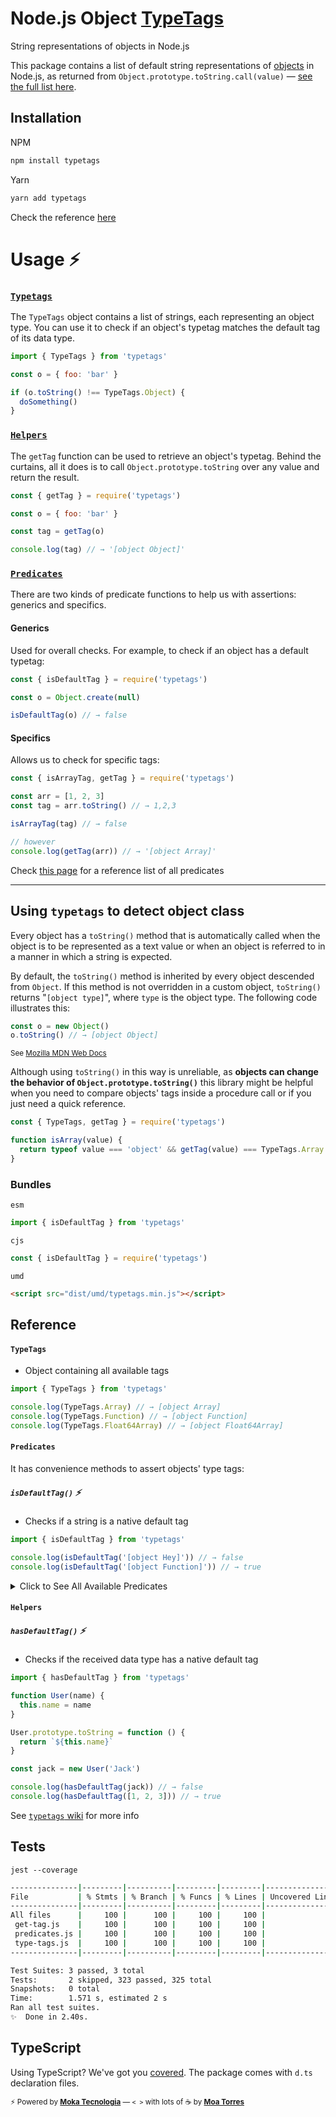 # Node.js Object [TypeTags](https://github.com/moatorres/typetags)

String representations of objects in Node.js

This package contains a list of default string representations of [objects](https://developer.mozilla.org/en-US/docs/Web/JavaScript/Reference) in Node.js, as returned from `Object.prototype.toString.call(value)` — [see the full list here](https://github.com/moatorres/typetags/blob/master/lib/type-tags.js).

## Installation

NPM

```sh
npm install typetags
```

Yarn

```sh
yarn add typetags
```

Check the reference [here](https://github.com/moatorres/typetags#reference)

# Usage ⚡️

### [`Typetags`](https://github.com/moatorres/typetags/wiki/typetags)

The `TypeTags` object contains a list of strings, each representing an object type. You can use it to check if an object's typetag matches the default tag of its data type.

```js
import { TypeTags } from 'typetags'

const o = { foo: 'bar' }

if (o.toString() !== TypeTags.Object) {
  doSomething()
}
```

### [`Helpers`](https://github.com/moatorres/typetags/wiki/helpers)

The `getTag` function can be used to retrieve an object's typetag. Behind the curtains, all it does is to call `Object.prototype.toString` over any value and return the result.

```js
const { getTag } = require('typetags')

const o = { foo: 'bar' }

const tag = getTag(o)

console.log(tag) // → '[object Object]'
```

### [`Predicates`](https://github.com/moatorres/typetags/wiki/predicates)

There are two kinds of predicate functions to help us with assertions: generics and specifics.

#### Generics

Used for overall checks. For example, to check if an object has a default typetag:

```js
const { isDefaultTag } = require('typetags')

const o = Object.create(null)

isDefaultTag(o) // → false
```

#### Specifics

Allows us to check for specific tags:

```js
const { isArrayTag, getTag } = require('typetags')

const arr = [1, 2, 3]
const tag = arr.toString() // → 1,2,3

isArrayTag(tag) // → false

// however
console.log(getTag(arr)) // → '[object Array]'
```

Check [this page](https://github.com/moatorres/typetags/wiki/predicates) for a reference list of all predicates

---

## Using `typetags` to detect object class

Every object has a `toString()` method that is automatically called when the object is to be represented as a text value or when an object is referred to in a manner in which a string is expected.

By default, the `toString()` method is inherited by every object descended from `Object`. If this method is not overridden in a custom object, `toString()` returns "`[object type]`", where `type` is the object type. The following code illustrates this:

```js
const o = new Object()
o.toString() // → [object Object]
```

<sup>See [Mozilla MDN Web Docs](https://developer.mozilla.org/en-US/docs/Web/JavaScript/Reference/Global_Objects/Object/toString#description)</sup>

Although using `toString()` in this way is unreliable, as **objects can change the behavior of `Object.prototype.toString()`** this library might be helpful when you need to compare objects' tags inside a procedure call or if you just need a quick reference.

```js
const { TypeTags, getTag } = require('typetags')

function isArray(value) {
  return typeof value === 'object' && getTag(value) === TypeTags.Array
}
```

### Bundles

`esm`

```js
import { isDefaultTag } from 'typetags'
```

`cjs`

```js
const { isDefaultTag } = require('typetags')
```

`umd`

```html
<script src="dist/umd/typetags.min.js"></script>
```

## Reference

#### `TypeTags`

- Object containing all available tags

```js
import { TypeTags } from 'typetags'

console.log(TypeTags.Array) // → [object Array]
console.log(TypeTags.Function) // → [object Function]
console.log(TypeTags.Float64Array) // → [object Float64Array]
```

#### `Predicates`

It has convenience methods to assert objects' type tags:

##### `isDefaultTag()` ⚡️

- Checks if a string is a native default tag

```js
import { isDefaultTag } from 'typetags'

console.log(isDefaultTag('[object Hey]')) // → false
console.log(isDefaultTag('[object Function]')) // → true
```

<details>
  <summary>Click to See All Available Predicates</summary>

#### `String → Boolean`

##### `isAbortControllerTag()` ⚡️

- Checks if _value_ is a default `AbortController` typetag

```js
const { isAbortControllerTag, getTag } = require('typetags')

let abort = new AbortController()
let tag = getTag(abort)

console.log(isAbortControllerTag(abort.toString())) // → true
console.log(isAbortControllerTag(tag)) // → true
```

##### `isAbortSignalTag()` ⚡️

- Checks if _value_ is a default `AbortSignal` typetag

```js
const { isAbortSignalTag, getTag } = require('typetags')

let abort = new AbortControllerl()
let tag = getTag(abort.signal)

console.log(isAbortSignalTag(tag)) // → true
console.log(isAbortSignalTag(abort.signal.toString())) // → true
```

##### `isAggregateErrorTag()` ⚡️

- Checks if _value_ is a default `AggregateError` typetag

```js
const { isAggregateErrorTag, getTag } = require('typetags')

let err = new AggregateError([])
let tag = getTag(err)

console.log(isAggregateErrorTag(err.toString())) // → false
console.log(isAggregateErrorTag(tag)) // → true
```

##### `isArgumentsTag()` ⚡️

- Checks if _value_ is a default `arguments` typetag

```js
const { isArgumentsTag, getTag } = require('typetags')

let tag
;(function any() {
  tag = getTag(arguments)
  return
})()

console.log(isArgumentsTag(tag)) // → true
console.log(isArgumentsTag('[object Function]')) // → false
```

##### `isArrayTag()` ⚡️

- Checks if _value_ is a default `Array` typetag

```js
const { isArrayTag, getTag } = require('typetags')

let arr = []

console.log(isArrayTag(arr.toString()) // → false
console.log(isArrayTag(getTag(arr))) // → true
```

##### `isArrayIteratorTag()` ⚡️

- Checks if _value_ is a default `Array Iterator` typetag

```js
const { isArrayIteratorTag, getTag } = require('typetags')

let iterator = [][Symbol.iterator]()

console.log(isArrayIteratorTag(iterator.toString()) // → true
console.log(isArrayIteratorTag(getTag(iterator))) // → true
```

##### `isArrayBufferTag()` ⚡️

- Checks if _value_ is a default `ArrayBuffer` typetag

```js
const { isArrayBufferTag } = require('typetags')

let buf = new ArrayBuffer(8)

console.log(isArrayBufferTag(buf.toString())) // → true
console.log(isArrayBufferTag('[object Array]')) // → false
```

##### `isAsyncFunctionTag()` ⚡️

- Checks if _value_ is a default `AsyncFunction` typetag

```js
const { isAsyncFunctionTag, getTag } = require('typetags')

let fn = async () => 'oh, hi!'
let typetag = getTag(fn)

console.log(isAsyncFunctionTag(fn.toString())) // → false
console.log(isAsyncFunctionTag(typetag)) // → true
```

##### `isAtomicsTag()` ⚡️

- Checks if _value_ is a default `Atomics` typetag

```js
const { isAtomicsTag } = require('typetags')

const buffer = new SharedArrayBuffer(16)
const uint8 = new Uint8Array(buffer)

let atom = Atomics.add(uint8, 0, 2) // → 0

console.log(isAtomicsTag(atom.toString())) // → false
console.log(isAtomicsTag(Atomics.toString())) // → true
```

##### `isBigIntTag()` ⚡️

- Checks if _value_ is a default `BigInt` typetag

```js
const { isBigIntTag, getTag } = require('typetags')

let bigint = BigInt(9007199254740991)
let typetag = getTag(bigint)

console.log(isBigIntTag(bigint.toString())) // → false
console.log(isBigIntTag(typetag)) // → true
```

##### `isBigInt64ArrayTag()` ⚡️

- Checks if _value_ is a default `BigInt64Array` typetag

```js
const { isBigInt64ArrayTag, getTag } = require('typetags')

let bigint64 = new BigInt64Array(24)

console.log(isBigInt64ArrayTag(bigint64.toString())) // → false
console.log(isBigInt64ArrayTag(getTag(bigint64))) // → true
```

##### `isBigUint64ArrayTag()` ⚡️

- Checks if _value_ is a default `BigUint64Array` typetag

```js
const { isBigUint64ArrayTag, getTag } = require('typetags')

let biguint = new BigUint64Array(24)

console.log(isBigUint64ArrayTag(biguint.toString())) // → false
console.log(isBigUint64ArrayTag(getTag(biguint))) // → true
```

##### `isBooleanTag()` ⚡️

- Checks if _value_ is a default `Boolean` typetag

```js
const { isBooleanTag, getTag } = require('typetags')

let bool = true
let typetag = getTag(bool)

console.log(isBooleanTag(bool.toString())) // → false
console.log(isBooleanTag(typetag)) // → true
```

##### `isConsoleTag()` ⚡️

- Checks if _value_ is a default `Console` typetag

```js
const { isConsoleTag, getTag } = require('typetags')

let consoleTypetag = getTag(console)

console.log(isConsoleTag(console.toString())) // → true
console.log(isConsoleTag(consoleTypetag)) // → true
```

##### `isDataViewTag()` ⚡️

- Checks if _value_ is a default `DataView` typetag

```js
const { isDataViewTag } = require('typetags')

let buff = new SharedArrayBuffer(1024)
let view = new DataView(buff)

console.log(isDataViewTag(view.toString())) // → true
console.log(isDataViewTag('[object DataView]')) // → true
```

##### `isDateTag()` ⚡️

- Checks if _value_ is a default `Date` typetag

```js
const { isDateTag, getTag } = require('typetags')

let today = new Date()
let typetag = getTag(today)

console.log(isDateTag(today.toString())) // → false
console.log(isDateTag(typetag)) // → true
```

##### `isErrorTag()` ⚡️

- Checks if _value_ is a default `Error` typetag

```js
const { isErrorTag, getTag } = require('typetags')

let err = new Error('Bam')

console.log(isErrorTag(err.toString())) // → false
console.log(isErrorTag(getTag(err))) // → true
```

##### `isEvalErrorTag()` ⚡️

- Checks if _value_ is a default `EvalError` typetag

```js
const { isEvalErrorTag } = require('typetags')

let err = new EvalError()

console.log(isEvalErrorTag(err.toString())) // → false
console.log(isEvalErrorTag(EvalError.toString())) // → false
```

##### `isFinalizationRegistryTag()` ⚡️

- Checks if _value_ is a default `FinalizationRegistry` typetag

```js
const { isFinalizationRegistryTag, getTag } = require('typetags')

let final = new FinalizationRegistry((v) => {})
let typetag = getTag(final)

console.log(isFinalizationRegistryTag(final.toString())) // → true
console.log(isFinalizationRegistryTag(typetag)) // → true
```

##### `isFloat32ArrayTag()` ⚡️

- Checks if _value_ is a default `Float32Array` typetag

```js
const { isFloat32ArrayTag, getTag } = require('typetags')

let float32 = new Float32Array()
let typetag = getTag(float32)

console.log(isFloat32ArrayTag(float32.toString())) // → false
console.log(isFloat32ArrayTag(typetag)) // → true
```

##### `isFloat64ArrayTag()` ⚡️

- Checks if _value_ is a default `arguments` typetag

```js
const { isFloat64ArrayTag, getTag } = require('typetags')

let float64 = new Float64Array()

console.log(isFloat64ArrayTag(float64.toString())) // → false
console.log(isFloat64ArrayTag(getTag(float64))) // → true
```

##### `isFunctionTag()` ⚡️

- Checks if _value_ is a default `Function` typetag

```js
const { isFunctionTag, getTag } = require('typetags')

let fn = () => 'hey!'
let typetag = getTag(fn)

console.log(isFunctionTag(fn.toString())) // → false
console.log(isFunctionTag(typetag)) // → true
```

##### `isGeneratorTag()` ⚡️

- Checks if _value_ is a default `Generator` typetag

```js
const { isGeneratorTag } = require('typetags')

function* gene() {
  yield 1
}

let gen = gene()

console.log(isGeneratorTag(gen.toString())) // → true
console.log(isGeneratorTag(gene.toString())) // → false
```

##### `isGeneratorFunctionTag()` ⚡️

- Checks if _value_ is a default `GeneratorFunction` typetag

```js
const { isGeneratorFunctionTag, getTag } = require('typetags')

function* gene() {
  yield 1
}

let typetag = getTag(gene)

console.log(isGeneratorFunctionTag(gene.toString())) // → false
console.log(isGeneratorFunctionTag(typetag)) // → true
```

##### `isGlobalThisTag()` ⚡️

- Checks if _value_ is a default `globalThis` typetag

```js
const { isGlobalThisTag, getTag } = require('typetags')

let tag = getTag(globalThis)

console.log(isGlobalThisTag(tag)) // → true
console.log(isGlobalThisTag(process.toString())) // → false
```

##### `isInfinityTag()` ⚡️

- Checks if _value_ is a default `Infinity` typetag

```js
const { isInfinityTag } = require('typetags')

let inf = 1 / 0

console.log(isInfinityTag(inf.toString())) // → true
console.log(isInfinityTag(Infinity.toString())) // → true
```

##### `isInt8ArrayTag()` ⚡️

- Checks if _value_ is a default `Int8Array` typetag

```js
const { isInt8ArrayTag, getTag } = require('typetags')

let int8array = new Int8Array()
let tag = getTag(int8array)

console.log(isInt8ArrayTag(int8array.toString())) // → false
console.log(isInt8ArrayTag(tag)) // → true
```

##### `isInt16ArrayTag()` ⚡️

- Checks if _value_ is a default `Int16Array` typetag

```js
const { isInt16ArrayTag } = require('typetags')

let int16array = new Int16Array()

console.log(isInt16ArrayTag(int16array.toString())) // → false
console.log(isInt16ArrayTag('[object Int16Array]')) // → true
```

##### `isInt32ArrayTag()` ⚡️

- Checks if _value_ is a default `Int32Array` typetag

```js
const { isInt32ArrayTag, getTag } = require('typetags')

let int32array = new Int32Array()
let typetag = getTag(int32array)

console.log(isInt32ArrayTag(int32array.toString())) // → false
console.log(isInt32ArrayTag(typetag)) // → true
```

##### `isIntlTag()` ⚡️

- Checks if _value_ is a default `Intl` typetag

```js
const { isIntlTag, TypeTags } = require('typetags')

console.log(isIntlTag(Intl.toString())) // → true
console.log(isIntlTag(TypeTags['Intl.Locale'])) // → true
```

##### `isIntlCollatorTag()` ⚡️

- Checks if _value_ is a default `Intl.Collator` typetag

```js
const { isIntlCollatorTag } = require('typetags')

let coll = new Intl.Collator('en')

console.log(isIntlCollatorTag(coll.toString())) // → true
console.log(isIntlCollatorTag(Intl.toString())) // → false
```

##### `isIntlDateTimeFormatTag()` ⚡️

- Checks if _value_ is a default `Intl.DateTimeFormat` typetag

```js
const { isIntlDateTimeFormatTag } = require('typetags')

let date = new Intl.DateTimeFormat('en')

console.log(isIntlDateTimeFormatTag(date.toString())) // → true
console.log(isIntlDateTimeFormatTag('[object Intl.DateTimeFormat]')) // → true
```

##### `isIntlListFormatTag()` ⚡️

- Checks if _value_ is a default `Intl.ListFormat` typetag

```js
const { isIntlListFormatTag, TypeTags } = require('typetags')

let list = new Intl.ListFormat('en')
let tag = TypeTags['Intl.ListFormat']

console.log(isIntlListFormatTag(list.toString())) // → true
console.log(isIntlListFormatTag(tag)) // → true
```

##### `isIntlLocaleTag()` ⚡️

- Checks if _value_ is a default `Intl.Locale` typetag

```js
const { isIntlLocaleTag, getTag } = require('typetags')

let locale = new Intl.Locale('de') // locale.toString() → 'de'
let typetag = getTag(locale)

console.log(isIntlLocaleTag(locale.toString())) // → false
console.log(isIntlLocaleTag(typetag)) // → true
```

##### `isIntlNumberFormatTag()` ⚡️

- Checks if _value_ is a default `Intl.NumberFormat` typetag

```js
const { isIntlNumberFormatTag, TypeTags } = require('typetags')

let num = new Intl.NumberFormat('en')
let tag = TypeTags['Intl.NumberFormat']

console.log(isIntlNumberFormatTag(num.toString())) // → true
console.log(isIntlNumberFormatTag(tag)) // → true
```

##### `isIntlPluralRulesTag()` ⚡️

- Checks if _value_ is a default `Intl.PluralRules` typetag

```js
const { isIntlPluralRulesTag, getTag } = require('typetags')

let rules = new Intl.PluralRules('en')
let typetag = getTag(rules)

console.log(isIntlPluralRulesTag(typetag)) // → true
console.log(isIntlPluralRulesTag(rules.toString())) // → true
```

##### `isIntlRelativeTimeFormatTag()` ⚡️

- Checks if _value_ is a default `Intl.RelativeTimeFormat` typetag

```js
const { isIntlRelativeTimeFormatTag } = require('typetags')

let intl = new Intl.RelativeTimeFormat('en')

console.log(isIntlRelativeTimeFormatTag(intl.toString())) // → true
console.log(isIntlRelativeTimeFormatTag('DD mm')) // → false
```

##### `isIteratorTag()` ⚡️

- Checks if _value_ is a default `<type> Iterator` typetag

```js
const { isIteratorTag, getTag } = require('typetags')

let iterator = ['Array'][Symbol.iterator]()

console.log(isIteratorTag(getTag(iterator))) // → true
console.log(isIteratorTag(iterator.toString())) // → true
```

##### `isJsonTag()` ⚡️

- Checks if _value_ is a default `JSON` typetag

```js
const { isJsonTag } = require('typetags')

console.log(isJsonTag(JSON.toString())) // → true
console.log(isJsonTag('{"foo":"bar"}')) // → false
```

##### `isMapTag()` ⚡️

- Checks if _value_ is a default `Map` typetag

```js
const { isMapTag } = require('typetags')

let map = new Map([[1, 2]])

console.log(isMapTag(map.toString())) // → true
console.log(isMapTag('[object WeakMap]')) // → false
```

##### `isMapIteratorTag()` ⚡️

- Checks if _value_ is a default `Map Iterator` typetag

```js
const { isMapIteratorTag, getTag } = require('typetags')

let map = new Map([[1, 2]])
let tag = getTag(map.values())

console.log(isMapIteratorTag(tag)) // → true
console.log(isMapIteratorTag(map.toString())) // → false
```

##### `isMathTag()` ⚡️

- Checks if _value_ is a default `Math` typetag

```js
const { isMathTag } = require('typetags')

let number = Math.random()

console.log(isMathTag(number.toString())) // → false
console.log(isMathTag(Math.toString())) // → true
```

##### `isNaNTag()` ⚡️

- Checks if _value_ is a default `NaN` typetag

```js
const { isNaNTag, TypeTags } = require('typetags')

let str = NaN.toString() // → 'NaN'
let tag = TypeTags.NaN // → '[object Number]'

console.log(isNaNTag(str)) // → true
console.log(isNaNTag(tag)) // → true
```

##### `isNullTag()` ⚡️

- Checks if _value_ is a default `Null` typetag

```js
const { isNullTag, getTag } = require('typetags')

let nu = null

console.log(isNullTag(null)) // → false
console.log(isNullTag(getTag(nu))) // → true
```

##### `isNumberTag()` ⚡️

- Checks if _value_ is a default `Number` typetag

```js
const { isNumberTag, getTag } = require('typetags')

let num = 1
let typetag = getTag(num)

console.log(isNumberTag(num.toString())) // → false
console.log(isNumberTag(typetag)) // → true
```

##### `isObjectTag()` ⚡️

- Checks if _value_ is a default Object typetag

```js
const { isObjectTag, TypeTags } = require('typetags')

let o = { name: 'typetags' }
let tag = TypeTags.Object

console.log(isObjectTag(tag)) // → true
console.log(isObjectTag(o.toString())) // → true
```

##### `isProcessTag()` ⚡️

- Checks if _value_ is a default `process` typetag

```js
const { isProcessTag, getTag } = require('typetags')

let processTypetag = getTag(process)

console.log(isProcessTag(processTypetag)) // → true
console.log(isProcessTag(process.toString())) // → true
```

##### `isPromiseTag()` ⚡️

- Checks if _value_ is a default `Promise` typetag

```js
const { isPromiseTag } = require('typetags')

let getUser = new Promise((r) => r)
let bytes = new Uint8Array([0x00, 0x61, 0x73, 0x6d, 0x01, 0x00, 0x00, 0x00])
let wtf = WebAssembly.instantiate(bytes) // magic Promise

console.log(isPromiseTag(wtf.toString())) // → true
console.log(isPromiseTag(getUser.toString())) // → true
```

##### `isRangeErrorTag()` ⚡️

- Checks if _value_ is a default `RangeError` typetag

```js
const { isRangeErrorTag, TypeTags } = require('typetags')

let err = new RangeError('bam')

console.log(isRangeErrorTag(err.toString())) // → false
console.log(isRangeErrorTag(TypeTags.RangeError)) // → true
console.log(isRangeErrorTag('[object RangeError]')) // → false
```

##### `isReferenceErrorTag()` ⚡️

- Checks if _value_ is a default `ReferenceError` typetag

```js
const { isReferenceErrorTag, getTag } = require('typetags')

let err = new ReferenceError('oops')
let errorTypetag = getTag(err)

console.log(isReferenceErrorTag(err.toString())) // → false
console.log(isReferenceErrorTag(errorTypetag)) // → true
```

##### `isReflectTag()` ⚡️

- Checks if _value_ is a default `Reflect` typetag

```js
const { isReflectTag, getTag } = require('typetags')

let reflectTag = getTag(Reflect)

console.log(isReflectTag(reflectTag)) // → true
console.log(isReflectTag(Reflect.toString())) // → true
```

##### `isRegExpTag()` ⚡️

- Checks if _value_ is a default `RegExp` typetag

```js
const { isRegExpTag } = require('typetags')

let regex = new RegExp('')
let typetag = getTag(regex)

console.log(isRegExpTag(regex.toString())) // → false
console.log(isRegExpTag(typetag)) // → true
```

##### `isSetTag()` ⚡️

- Checks if _value_ is a default `Set` typetag

```js
const { isSetTag } = require('typetags')

let mySet = new Set([1])

console.log(isSetTag('[object Set]')) // → true
console.log(isSetTag(mySet.toString())) // → true
```

##### `isSetIteratorTag()` ⚡️

- Checks if _value_ is a default `Set Iterator` typetag

```js
const { isSetIteratorTag, getTag } = require('typetags')

let s = new Set([1])
let iteratorTag = getTag(s.values())

console.log(isSetIteratorTag(s.toString())) // → false
console.log(isSetIteratorTag(iteratorTag)) // → true
```

##### `isSharedArrayBufferTag()` ⚡️

- Checks if _value_ is a default `SharedArrayBuffer` typetag

```js
const { isSharedArrayBufferTag } = require('typetags')

let arr = new SharedArrayBuffer(1024)

console.log(isSharedArrayBufferTag(arr.toString())) // → true
console.log(isSharedArrayBufferTag('[object Array]')) // → false
```

##### `isStringTag()` ⚡️

- Checks if _value_ is a default `String` typetag

```js
const { isStringTag } = require('typetags')

let str = 'hey'

console.log(isStringTag(str.toString())) // → false
console.log(isStringTag('[object String]')) // → true
```

##### `isStringIteratorTag()` ⚡️

- Checks if _value_ is a default `String Iterator` typetag

```js
const { isStringIteratorTag, getTag } = require('typetags')

let iterator = ''[Symbol.iterator]()

console.log(isStringIteratorTag(iterator.toString()) // → true
console.log(isStringIteratorTag(getTag(iterator))) // → true
```

##### `isSymbolTag()` ⚡️

- Checks if _value_ is a default `Symbol` typetag

```js
const { isSymbolTag, getTag } = require('typetags')

let sym = Symbol('1')
let tag = getTag(sym)

console.log(isSymbolTag(tag)) // → true
console.log(isSymbolTag(sym.toString())) // → false
```

##### `isSyntaxErrorTag()` ⚡️

- Checks if _value_ is a default `SyntaxError` typetag

```js
const { isSyntaxErrorTag } = require('typetags')

let err = new SyntaxError()

console.log(isSyntaxErrorTag(err.toString())) // → false
console.log(isSyntaxErrorTag('[object Error]')) // → true
```

##### `isTypedArrayTag()` ⚡️

- Checks if _value_ is a default `TypedArray` typetag

```js
const { isTypedArrayTag, TypeTags } = require('typetags')

let typedArray = new Int8Array(16))

console.log(isTypedArrayTag(typedArray.toString())) // → false
console.log(isTypedArrayTag(TypeTag.Float32Array)) // → true
```

##### `isTypeErrorTag()` ⚡️

- Checks if _value_ is a default `TypeError` typetag

```js
const { isTypeErrorTag, getTag } = require('typetags')

let err = new TypeError()

console.log(isTypeErrorTag(getTag(err))) // → true
console.log(isTypeErrorTag(err.toString())) // → false
```

##### `isUint8ArrayTag()` ⚡️

- Checks if _value_ is a default `Uint8Array` typetag

```js
const { isUint8ArrayTag, getTag } = require('typetags')

let uint = new Uint8Array()

console.log(isUint8ArrayTag(uint.toString())) // → false
console.log(isUint8ArrayTag(getTag(uint))) // → true
```

##### `isUint8ClampedArrayTag()` ⚡️

- Checks if _value_ is a default `Uint8ClampedArray` typetag

```js
const { isUint8ClampedArrayTag, getTag } = require('typetags')

let clamped = new Uint8ClampedArray()

console.log(isUint8ClampedArrayTag(clamped.toString())) // → false
console.log(isUint8ClampedArrayTag(getTag(clamped))) // → true
```

##### `isUint16ArrayTag()` ⚡️

- Checks if _value_ is a default `Uint16Array` typetag

```js
const { isUint16ArrayTag } = require('typetags')

let uint = new Uint16Array()

console.log(isUint16ArrayTag(uint.toString())) // → false
console.log(isUint16ArrayTag('[object Uint16Array]')) // → true
```

##### `isUint32ArrayTag()` ⚡️

- Checks if _value_ is a default `Uint32Array` typetag

```js
const { isUint32ArrayTag } = require('typetags')

let uint = new Uint32Array()

console.log(isUint32ArrayTag(uint.toString())) // → false
console.log(isUint32ArrayTag('[object Uint32Array]')) // → true
```

##### `isUndefinedTag()` ⚡️

- Checks if _value_ is a default `Undefined` typetag

```js
const { isUndefinedTag } = require('typetags')

let nada = undefined
let tag = getTag(nada) // → [object Undefined]

console.log(isUndefinedTag(hey.toString())) // → TypeError
console.log(isUndefinedTag(tag)) // → true
```

##### `isURIErrorTag()` ⚡️

- Checks if _value_ is a default `URIError` typetag

```js
const { isURIErrorTag } = require('typetags')

console.log(isURIErrorTag('[object Error]')) // → true
console.log(isURIErrorTag(URIError.toString())) // → false
```

##### `isURLTag()` ⚡️

- Checks if _value_ is a default `URL` typetag

```js
const { isURLTag, getTag } = require('typetags')

let url = new URL('https://npmjs.com/typetags') // → prints 'https://npmjs.com/typetags'

console.log(isURLTag(url.toString())) // → false
console.log(isURLTag(getTag(url))) // → true
```

##### `isURLSearchParamsTag()` ⚡️

- Checks if _value_ is a default `URLSearchParams` typetag

```js
const { isURLSearchParamsTag, getTag } = require('typetags')

let params = new URLSearchParams('id') // .toString() → 'id='

console.log(isURLSearchParamsTag(params.toString())) // → false
console.log(isURLSearchParamsTag(getTag(params))) // → true
```

##### `isWeakMapTag()` ⚡️

- Checks if _value_ is a default `WeakMap` typetag

```js
const { isWeakMapTag, getTag } = require('typetags')

let weakmap = new WeakMap()
let tag = getTag(weakmap)

console.log(isWeakMapTag(weakmap.toString())) // → false
console.log(isWeakMapTag(tag)) // → true
```

##### `isWeakRefTag()` ⚡️

- Checks if _value_ is a default `WeakRef` typetag

```js
const { isWeakRefTag } = require('typetags')

let weakref = new WeakRef({})
let tag = getTag(weakref)

console.log(isWeakRefTag(weakref.toString())) // → false
console.log(isWeakRefTag(tag)) // → true
```

##### `isWeakSetTag()` ⚡️

- Checks if _value_ is a default `WeakSet` typetag

```js
const { isWeakSetTag } = require('typetags')

let weakset = new WeakSet()

console.log(isWeakSetTag(weakset.toString())) // → true
console.log(isWeakSetTag('[object WeakSet]')) // → true
```

##### `isWasmTag()` ⚡️

- Checks if _value_ is a default `WebAssembly` typetag

```js
const { isWebAssemblyTag, TypeTags } = require('typetags')

let wasm = new WebAssembly.Table({ initial: 1, element: 'anyfunc' })

console.log(isWebAssemblyTag(wasm.toString())) // → true
console.log(isWebAssemblyTag(TypeTags['WebAssembly.Module'])) // → true
```

##### `isWasmModuleTag()` ⚡️

- Checks if _value_ is a default `WebAssembly.Module` typetag

```js
const { isWasmModuleTag } = require('typetags')

let bytes = new Uint8Array([0x00, 0x61, 0x73, 0x6d, 0x01, 0x00, 0x00, 0x00])
let wsmod = new WebAssembly.Module(bytes)

console.log(isWasmModuleTag(wsmod.toString())) // → true
console.log(isWasmModuleTag(bytes.toString())) // → false
```

##### `isWasmGlobalTag()` ⚡️

- Checks if _value_ is a default `WebAssembly.Global` typetag

```js
const { isWasmGlobalTag } = require('typetags')

let wg = new WebAssembly.Global({ value: 'i32', mutable: true }, 0)

console.log(isWasmGlobalTag(wg.toString())) // → true
console.log(isWasmGlobalTag('[object WebAssembly.Global]')) // → true
```

##### `isWasmInstanceTag()` ⚡️

- Checks if _value_ is a default `WebAssembly.Instance` typetag

```js
const { isWasmInstanceTag, TypeTags } = require('typetags')

let bytes = new Uint8Array([0x00, 0x61, 0x73, 0x6d, 0x01, 0x00, 0x00, 0x00])
let mod = new WebAssembly.Module(bytes)
let instance = new WebAssembly.Instance(mod, {})

console.log(isWasmInstanceTag(instance.toString())) // → true
console.log(isWasmInstanceTag(TypeTags.WebAssembly)) // → false
```

##### `isWasmMemoryTag()` ⚡️

- Checks if _value_ is a default `WebAssembly.Memory` typetag

```js
const { isWasmMemoryTag } = require('typetags')

let memo = new WebAssembly.Memory({ initial: 1, max: 10 })

console.log(isWasmMemoryTag(memo.toString())) // → true
console.log(isWasmMemoryTag('[object WebAssembly]')) // → false
```

##### `isWasmTableTag()` ⚡️

- Checks if _value_ is a default `WebAssembly.Table` typetag

```js
const { isWasmTableTag, getTag } = require('typetags')

let table = new WebAssembly.Table({ initial: 1, element: 'anyfunc' })
let typetag = getTag(table)

console.log(isWasmTableTag(typetag)) // → true
console.log(isWasmTableTag(table.toString())) // → true
```

##### `isWasmCompileErrorTag()` ⚡️

- Checks if _value_ is a default `WebAssembly.CompileError` typetag

```js
const { isWasmCompileErrorTag, TypeTags } = require('typetags')

let tag = TypeTags['WebAssembly.CompileError']

console.log(isWasmCompileErrorTag(tag)) // → true
console.log(isWasmCompileErrorTag('[object Error]')) // → true
```

##### `isWasmLinkErrorTag()` ⚡️

- Checks if _value_ is a default `WebAssembly.LinkError` typetag

```js
const { isWasmLinkErrorTag, getTag } = require('typetags')

let err = new WebAssembly.LinkError('123')
// err.toString() => LinkError: 123
let typetag = getTag(err)

console.log(isWasmLinkErrorTag(err.toString())) // → false
console.log(isWasmLinkErrorTag(typetag)) // → true
```

##### `isWasmRuntimeErrorTag()` ⚡️

- Checks if _value_ is a default `WebAssembly.RuntimeError` typetag

```js
const { isWasmRuntimeErrorTag, getTag } = require('typetags')

let err = new WebAssembly.RuntimeError()
// err.toString() => [object Error]

console.log(isWasmRuntimeErrorTag(err.toString())) // → true
console.log(isWasmRuntimeErrorTag(getTag(err))) // → true
```

##### `isWindowTag()` ⚡️

- Checks if _value_ is a default `Window` typetag

```js
const { isWindowTag, getTag } = require('typetags')

let tag = globalThis.toString() // depends on environment
let typetag = getTag(globalThis)

console.log(isWindowTag(tag)) // → false
console.log(isWindowTag(typetag)) // → true
```

##### `isWorkerTag()` ⚡️

- Checks if _value_ is a default `Worker` typetag

```js
const { isWorkerTag } = require('typetags')

console.log(isWorkerTag(process.toString())) // → false
console.log(isWorkerTag('[object Worker]')) // → true
```

</details>

#### `Helpers`

##### `hasDefaultTag()` ⚡️

- Checks if the received data type has a native default tag

```js
import { hasDefaultTag } from 'typetags'

function User(name) {
  this.name = name
}

User.prototype.toString = function () {
  return `${this.name}`
}

const jack = new User('Jack')

console.log(hasDefaultTag(jack)) // → false
console.log(hasDefaultTag([1, 2, 3])) // → true
```

See [`typetags` wiki](https://github.com/moatorres/typetags/wiki/helpers) for more info

## Tests

`jest --coverage`

```sh
---------------|---------|----------|---------|---------|-------------------
File           | % Stmts | % Branch | % Funcs | % Lines | Uncovered Line #s
---------------|---------|----------|---------|---------|-------------------
All files      |     100 |      100 |     100 |     100 |
 get-tag.js    |     100 |      100 |     100 |     100 |
 predicates.js |     100 |      100 |     100 |     100 |
 type-tags.js  |     100 |      100 |     100 |     100 |
---------------|---------|----------|---------|---------|-------------------

Test Suites: 3 passed, 3 total
Tests:       2 skipped, 323 passed, 325 total
Snapshots:   0 total
Time:        1.571 s, estimated 2 s
Ran all test suites.
✨  Done in 2.40s.
```

## TypeScript

Using TypeScript? We've got you [covered](https://github.com/moatorres/typetags/blob/master/lib/type-tags.d.ts). The package comes with `d.ts` declaration files.

<sub>⚡️ Powered by [**Moka Tecnologia**](https://github.com/mokatecnologia) — `< >` with lots of ☕️ by [**Moa Torres**](https://github.com/moatorres)</sub>
